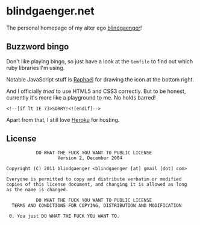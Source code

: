 # blindgaenger.net

The personal homepage of my alter ego [blindgaenger](http://blindgaenger.net)!

## Buzzword bingo

Don't like playing bingo, so just have a look at the `Gemfile` to find out which ruby libraries I'm using.

Notable JavaScript stuff is [Raphaël](http://raphaeljs.com/) for drawing the icon at the bottom right.

And I officially *tried* to use HTML5 and CSS3 correctly. But to be honest, currently it's more like a playground to me. No holds barred!

    <!--[if lt IE 7]>SORRY!<![endif]-->

Apart from that, I still love [Heroku](http://heroku.com/) for hosting.

## License

               DO WHAT THE FUCK YOU WANT TO PUBLIC LICENSE
                       Version 2, December 2004

    Copyright (C) 2011 blindgaenger <blindgaenger [at] gmail [dot] com>

    Everyone is permitted to copy and distribute verbatim or modified
    copies of this license document, and changing it is allowed as long
    as the name is changed.

               DO WHAT THE FUCK YOU WANT TO PUBLIC LICENSE
      TERMS AND CONDITIONS FOR COPYING, DISTRIBUTION AND MODIFICATION

     0. You just DO WHAT THE FUCK YOU WANT TO.
